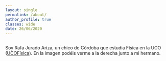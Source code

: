 ```yaml
---
layout: single
permalink: /about/
author_profile: true
classes: wide
date: 26/06/2020
---
```


<figure style="width: 30%" class="align-right">
  <img src="{{ site.url }}{{ site.baseurl }}/assets/images/yo1.jpg" alt="">
</figure>

Soy Rafa Jurado Ariza, un chico de Córdoba que estudia Física en la UCO ([UCOFísica](https://www.uco.es/ciencias/es/grado-fisica/)). En la 
imagen podéis verme a la derecha junto a mi hermano.